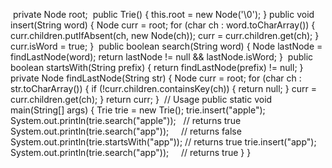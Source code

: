 ​
private Node root;
​
public Trie() {
this.root = new Node('\0');
}
​
public void insert(String word) {
Node curr = root;
for (char ch : word.toCharArray()) {
curr.children.putIfAbsent(ch, new Node(ch));
curr = curr.children.get(ch);
}
curr.isWord = true;
}
​
public boolean search(String word) {
Node lastNode = findLastNode(word);
return lastNode != null && lastNode.isWord;
}
​
public boolean startsWith(String prefix) {
return findLastNode(prefix) != null;
}
​
private Node findLastNode(String str) {
Node curr = root;
for (char ch : str.toCharArray()) {
if (!curr.children.containsKey(ch)) {
return null;
}
curr = curr.children.get(ch);
}
return curr;
}
​
// Usage
public static void main(String[] args) {
Trie trie = new Trie();
trie.insert("apple");
System.out.println(trie.search("apple"));   // returns true
System.out.println(trie.search("app"));     // returns false
System.out.println(trie.startsWith("app")); // returns true
trie.insert("app");
System.out.println(trie.search("app"));     // returns true
}
}
​
```